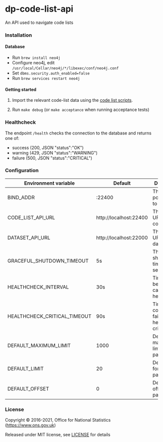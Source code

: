 dp-code-list-api
================

An API used to navigate code lists

### Installation

#### Database

- Run `brew install neo4j`
- Configure neo4j, edit `/usr/local/Cellar/neo4j/*/libexec/conf/neo4j.conf`
- Set `dbms.security.auth_enabled=false`
- Run `brew services restart neo4j`

#### Getting started

1) Import the relevant code-list data using the [code list scripts](https://github.com/ONSdigital/dp-code-list-scripts).

2) Run `make debug` (or `make acceptance` when running acceptance tests)

### Healthcheck

The endpoint `/health` checks the connection to the database and returns one of:

- success (200, JSON "status":"OK")
- warning (429, JSON "status":"WARNING")
- failure (500, JSON "status":"CRITICAL")

### Configuration

| Environment variable         | Default                                | Description
| ---------------------------- | ---------------------------------------| -----------
| BIND_ADDR                    | :22400                                 | The host and port to bind to
| CODE_LIST_API_URL            | http://localhost:22400                 | The base URL for the code list API
| DATASET_API_URL              | http://localhost:22000                 | The base URL for the dataset API
| GRACEFUL_SHUTDOWN_TIMEOUT    | 5s                                     | The graceful shutdown timeout in seconds
| HEALTHCHECK_INTERVAL         | 30s                                    | Time between calls to healthchecks
| HEALTHCHECK_CRITICAL_TIMEOUT | 90s                                    | Timeout to consider a failing healthcheck critical
| DEFAULT_MAXIMUM_LIMIT        | 1000                                   | Default maximum limit for pagination
| DEFAULT_LIMIT                | 20                                     | Default limit for pagination
| DEFAULT_OFFSET               | 0                                      | Default offset for pagination

### License

Copyright © 2016-2021, Office for National Statistics (https://www.ons.gov.uk)

Released under MIT license, see [LICENSE](LICENSE.md) for details
